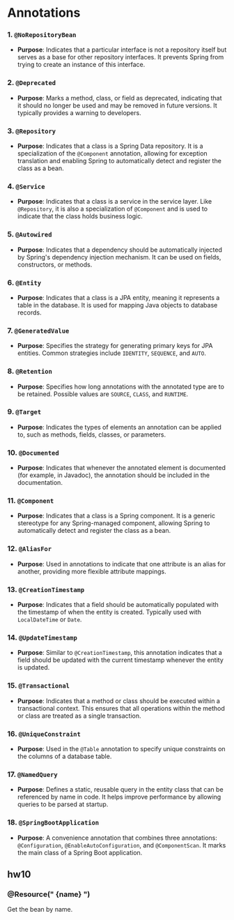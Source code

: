 # Annotations

### 1. `@NoRepositoryBean`

- **Purpose**: Indicates that a particular interface is not a repository itself but serves as a base for other repository interfaces. It prevents Spring from trying to create an instance of this interface.

### 2. `@Deprecated`

- **Purpose**: Marks a method, class, or field as deprecated, indicating that it should no longer be used and may be removed in future versions. It typically provides a warning to developers.

### 3. `@Repository`

- **Purpose**: Indicates that a class is a Spring Data repository. It is a specialization of the `@Component` annotation, allowing for exception translation and enabling Spring to automatically detect and register the class as a bean.

### 4. `@Service`

- **Purpose**: Indicates that a class is a service in the service layer. Like `@Repository`, it is also a specialization of `@Component` and is used to indicate that the class holds business logic.

### 5. `@Autowired`

- **Purpose**: Indicates that a dependency should be automatically injected by Spring's dependency injection mechanism. It can be used on fields, constructors, or methods.

### 6. `@Entity`

- **Purpose**: Indicates that a class is a JPA entity, meaning it represents a table in the database. It is used for mapping Java objects to database records.

### 7. `@GeneratedValue`

- **Purpose**: Specifies the strategy for generating primary keys for JPA entities. Common strategies include `IDENTITY`, `SEQUENCE`, and `AUTO`.

### 8. `@Retention`

- **Purpose**: Specifies how long annotations with the annotated type are to be retained. Possible values are `SOURCE`, `CLASS`, and `RUNTIME`.

### 9. `@Target`

- **Purpose**: Indicates the types of elements an annotation can be applied to, such as methods, fields, classes, or parameters.

### 10. `@Documented`

- **Purpose**: Indicates that whenever the annotated element is documented (for example, in Javadoc), the annotation should be included in the documentation.

### 11. `@Component`

- **Purpose**: Indicates that a class is a Spring component. It is a generic stereotype for any Spring-managed component, allowing Spring to automatically detect and register the class as a bean.

### 12. `@AliasFor`

- **Purpose**: Used in annotations to indicate that one attribute is an alias for another, providing more flexible attribute mappings.

### 13. `@CreationTimestamp`

- **Purpose**: Indicates that a field should be automatically populated with the timestamp of when the entity is created. Typically used with `LocalDateTime` or `Date`.

### 14. `@UpdateTimestamp`

- **Purpose**: Similar to `@CreationTimestamp`, this annotation indicates that a field should be updated with the current timestamp whenever the entity is updated.

### 15. `@Transactional`

- **Purpose**: Indicates that a method or class should be executed within a transactional context. This ensures that all operations within the method or class are treated as a single transaction.

### 16. `@UniqueConstraint`

- **Purpose**: Used in the `@Table` annotation to specify unique constraints on the columns of a database table.

### 17. `@NamedQuery`

- **Purpose**: Defines a static, reusable query in the entity class that can be referenced by name in code. It helps improve performance by allowing queries to be parsed at startup.

### 18. `@SpringBootApplication`

- **Purpose**: A convenience annotation that combines three annotations: `@Configuration`, `@EnableAutoConfiguration`, and `@ComponentScan`. It marks the main class of a Spring Boot application.



## hw10

### @Resource(" {name} ")

Get the bean by name.



